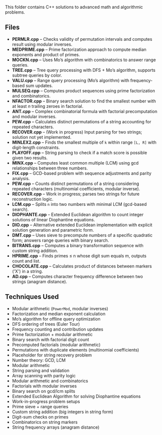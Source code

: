 This folder contains C++ solutions to advanced math and algorithmic problems.

## Files
- **PERMLR.cpp** – Checks validity of permutation intervals and computes result using modular inverses.
- **MEDPRIME.cpp** – Prime factorization approach to compute median exponents and product of primes.
- **MOCKN.cpp** – Uses Mo’s algorithm with combinatorics to answer range queries.
- **TREE.cpp** – Tree query processing with DFS + Mo’s algorithm, supports subtree queries by color.
- **VALU.cpp** – Range query processing (Mo’s algorithm) with frequency-based sum updates.
- **MULSEQ.cpp** – Computes product sequences using prime factorization and combinatorics.
- **NFACTOR.cpp** – Binary search solution to find the smallest number with at least *n* trailing zeroes in factorial.
- **ANT.cpp** – Complex combinatorial formula with factorial precomputation and modular inverses.
- **PEW.cpp** – Calculates distinct permutations of a string accounting for repeated characters.
- **RECOVER.cpp** – (Work in progress) Input parsing for two strings; solution not yet implemented.
- **MINLEX2.cpp** – Finds the smallest multiple of `k` within range `[L, R]` with digit-length constraints.
- **PLAYOFF.cpp** – String parsing to check if a match score is possible given two results.
- **MINX.cpp** – Computes least common multiple (LCM) using gcd relationships between three numbers.
- **FIX.cpp** – GCD-based problem with sequence adjustments and parity analysis.
- **PEW.cpp** – Counts distinct permutations of a string considering repeated characters (multinomial coefficients, modular inverse).
- **RECOVER.cpp** – Work in progress; parses two strings for future reconstruction logic.
- **LCM.cpp** – Splits `n` into two numbers with minimal LCM (gcd-based search).
- **DIOPHANTE.cpp** – Extended Euclidean algorithm to count integer solutions of linear Diophantine equations.
- **DIO.cpp** – Alternative extended Euclidean implementation with explicit solution generation and parametric form.
- **DMT.cpp** – Uses sieve to precompute numbers of a specific quadratic form; answers range queries with binary search.
- **BITRANS.cpp** – Computes a binary transformation sequence with custom string addition.
- **HPRIME.cpp** – Finds primes ≤ n whose digit sum equals m, outputs count and list.
- **CHOCOLATE.cpp** – Calculates product of distances between markers ('X') in a string.
- **AD.cpp** – Computes character frequency difference between two strings (anagram distance).

## Techniques Used
- Modular arithmetic (`PowerMod`, modular inverses)  
- Factorization and median exponent calculation  
- Mo’s algorithm for offline query optimization  
- DFS ordering of trees (Euler Tour)  
- Frequency counting and contribution updates
- Prime factorization + modular arithmetic  
- Binary search with factorial digit count  
- Precomputed factorials (modular arithmetic)  
- Permutations with duplicate elements (multinomial coefficients)  
- Placeholder for string recovery problem  
- Number theory: GCD, LCM  
- Modular arithmetic  
- String parsing and validation  
- Array scanning with parity logic
- Modular arithmetic and combinatorics  
- Factorials with modular inverses  
- Binary search on gcd/lcm splits  
- Extended Euclidean Algorithm for solving Diophantine equations  
- Work-in-progress problem setups 
- Prime sieve + range queries  
- Custom string addition (big integers in string form)  
- Digit-sum checks on primes  
- Combinatorics on string markers  
- String frequency arrays (anagram distance)  
